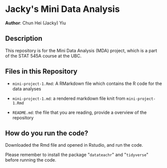 # Jacky's Mini Data Analysis

**Author**: Chun Hei (Jacky) Yiu

## Description

This repository is for the Mini Data Analysis (MDA) project, which is a part of the STAT 545A course at the UBC.

## Files in this Repository

-   `mini-project-1.Rmd`: A RMarkdown file which contains the R code for the data analyses

-   `mini-project-1.md`: a rendered markdown file knit from `mini-project-1.Rmd`

-   `README.md`: the file that you are reading, provide a overview of the repository

## How do you run the code?

Downloaded the Rmd file and opened in Rstudio, and run the code.

Please remember to install the package "`datateachr`" and "`tidyverse`" before running the code.
